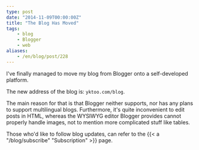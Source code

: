 ```yaml
---
type: post
date: "2014-11-09T00:00:00Z"
title: "The Blog Has Moved"
tags:
    - blog
    - Blogger
    - web
aliases:
    - /en/blog/post/228
---
```


I've finally managed to move my blog from Blogger onto a self-developed platform.

The new address of the blog is: `yktoo.com/blog`.

The main reason for that is that Blogger neither supports, nor has any plans to support multilingual blogs. Furthermore, it's quite inconvenient to edit posts in HTML, whereas the WYSIWYG editor Blogger provides cannot properly handle images, not to mention more complicated stuff like tables.

Those who'd like to follow blog updates, can refer to the {{< a "/blog/subscribe" "Subscription" >}} page.
